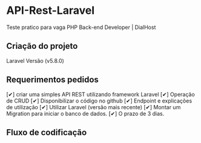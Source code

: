 # API-Rest-Laravel
Teste pratico para vaga PHP Back-end Developer | DialHost

## Criação do projeto
Laravel Versão (v5.8.0)

## Requerimentos pedidos
[✔]  criar uma simples API REST utilizando framework Laravel
[✔]  Operação de CRUD
[✔]  Disponibilizar o código no github
[✔]  Endpoint e explicações de utilização
[✔]  Utilizar Laravel (versão mais recente)
[✔]  Montar um Migration para iniciar o banco de dados.
[✔]  O prazo de 3 dias.

## Fluxo de codificação
